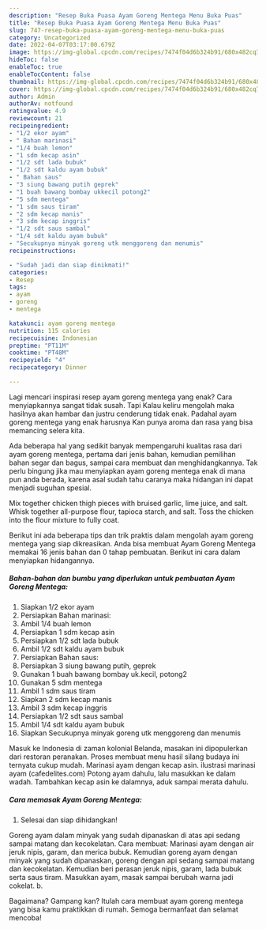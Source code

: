 ```yaml
---
description: "Resep Buka Puasa Ayam Goreng Mentega Menu Buka Puas"
title: "Resep Buka Puasa Ayam Goreng Mentega Menu Buka Puas"
slug: 747-resep-buka-puasa-ayam-goreng-mentega-menu-buka-puas
category: Uncategorized
date: 2022-04-07T03:17:00.679Z
image: https://img-global.cpcdn.com/recipes/7474f04d6b324b91/680x482cq70/ayam-goreng-mentega-foto-resep-utama.jpg
hideToc: false
enableToc: true
enableTocContent: false
thumbnail: https://img-global.cpcdn.com/recipes/7474f04d6b324b91/680x482cq70/ayam-goreng-mentega-foto-resep-utama.jpg
cover: https://img-global.cpcdn.com/recipes/7474f04d6b324b91/680x482cq70/ayam-goreng-mentega-foto-resep-utama.jpg
author: Admin
authorAv: notfound
ratingvalue: 4.9
reviewcount: 21
recipeingredient:
- "1/2 ekor ayam"
- " Bahan marinasi"
- "1/4 buah lemon"
- "1 sdm kecap asin"
- "1/2 sdt lada bubuk"
- "1/2 sdt kaldu ayam bubuk"
- " Bahan saus"
- "3 siung bawang putih geprek"
- "1 buah bawang bombay ukkecil potong2"
- "5 sdm mentega"
- "1 sdm saus tiram"
- "2 sdm kecap manis"
- "3 sdm kecap inggris"
- "1/2 sdt saus sambal"
- "1/4 sdt kaldu ayam bubuk"
- "Secukupnya minyak goreng utk menggoreng dan menumis"
recipeinstructions:

- "Sudah jadi dan siap dinikmati!"
categories:
- Resep
tags:
- ayam
- goreng
- mentega

katakunci: ayam goreng mentega 
nutrition: 115 calories
recipecuisine: Indonesian
preptime: "PT11M"
cooktime: "PT48M"
recipeyield: "4"
recipecategory: Dinner

---
```



Lagi mencari inspirasi resep ayam goreng mentega yang enak? Cara menyiapkannya sangat tidak susah. Tapi Kalau keliru mengolah maka hasilnya akan hambar dan justru cenderung tidak enak. Padahal ayam goreng mentega yang enak harusnya Kan punya aroma dan rasa yang bisa memancing selera kita.


Ada beberapa hal yang sedikit banyak mempengaruhi kualitas rasa dari ayam goreng mentega, pertama dari jenis bahan, kemudian pemilihan bahan segar dan bagus, sampai cara membuat dan menghidangkannya. Tak perlu bingung jika mau menyiapkan ayam goreng mentega enak di mana pun anda berada, karena asal sudah tahu caranya maka hidangan ini dapat menjadi suguhan spesial.

Mix together chicken thigh pieces with bruised garlic, lime juice, and salt. Whisk together all-purpose flour, tapioca starch, and salt. Toss the chicken into the flour mixture to fully coat.


Berikut ini ada beberapa tips dan trik praktis dalam mengolah ayam goreng mentega yang siap dikreasikan. Anda bisa membuat Ayam Goreng Mentega memakai 16 jenis bahan dan 0 tahap pembuatan. Berikut ini cara dalam menyiapkan hidangannya.

<!--inarticleads1-->

##### Bahan-bahan dan bumbu yang diperlukan untuk pembuatan Ayam Goreng Mentega:

1. Siapkan 1/2 ekor ayam
1. Persiapkan  Bahan marinasi:
1. Ambil 1/4 buah lemon
1. Persiapkan 1 sdm kecap asin
1. Persiapkan 1/2 sdt lada bubuk
1. Ambil 1/2 sdt kaldu ayam bubuk
1. Persiapkan  Bahan saus:
1. Persiapkan 3 siung bawang putih, geprek
1. Gunakan 1 buah bawang bombay uk.kecil, potong2
1. Gunakan 5 sdm mentega
1. Ambil 1 sdm saus tiram
1. Siapkan 2 sdm kecap manis
1. Ambil 3 sdm kecap inggris
1. Persiapkan 1/2 sdt saus sambal
1. Ambil 1/4 sdt kaldu ayam bubuk
1. Siapkan Secukupnya minyak goreng utk menggoreng dan menumis


Masuk ke Indonesia di zaman kolonial Belanda, masakan ini dipopulerkan dari restoran peranakan. Proses membuat menu hasil silang budaya ini ternyata cukup mudah. Marinasi ayam dengan kecap asin. ilustrasi marinasi ayam (cafedelites.com) Potong ayam dahulu, lalu masukkan ke dalam wadah. Tambahkan kecap asin ke dalamnya, aduk sampai merata dahulu. 

<!--inarticleads2-->

##### Cara memasak Ayam Goreng Mentega:


1. Selesai dan siap dihidangkan!

Goreng ayam dalam minyak yang sudah dipanaskan di atas api sedang sampai matang dan kecokelatan. Cara membuat: Marinasi ayam dengan air jeruk nipis, garam, dan merica bubuk. Kemudian goreng ayam dengan minyak yang sudah dipanaskan, goreng dengan api sedang sampai matang dan kecokelatan. Kemudian beri perasan jeruk nipis, garam, lada bubuk serta saus tiram. Masukkan ayam, masak sampai berubah warna jadi cokelat. b. 

Bagaimana? Gampang kan? Itulah cara membuat ayam goreng mentega yang bisa kamu praktikkan di rumah. Semoga bermanfaat dan selamat mencoba!
